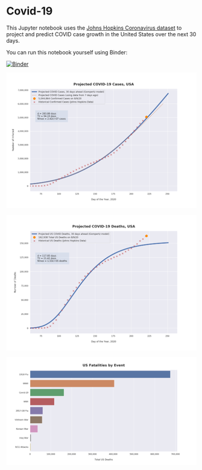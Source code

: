 # Covid-19

This Jupyter notebook uses the [Johns Hopkins Coronavirus dataset](https://github.com/CSSEGISandData/COVID-19/blob/master/README.md) to project and predict COVID case growth in the United States over the next 30 days.

You can run this notebook yourself using Binder:

[![Binder](https://mybinder.org/badge_logo.svg)](https://mybinder.org/v2/gh/bws428/covid-19/master?filepath=covid-projections.nbconvert.ipynb)

![Projected Cases plot](https://raw.githubusercontent.com/bws428/covid-19/master/charts/covid-8.9.20.png)

![Projected Deaths plot](https://raw.githubusercontent.com/bws428/covid-19/master/charts/covid-deaths-8.9.20.png)

![Casualties plot](https://raw.githubusercontent.com/bws428/covid-19/master/charts/casualties.png)

